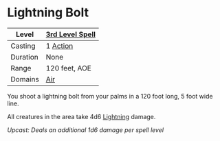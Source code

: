 # Lightning Bolt

| Level    | [3rd Level Spell](../../../Spell%20Level.md)        |
| -------- | --------------------------------------------------- |
| Casting  | 1 [Action](../../../../Game%20Procedures/Action.md) |
| Duration | None                                                |
| Range    | 120 feet, AOE                                       |
| Domains  | [Air](../../../Spell%20Domains/Air.md)              |


You shoot a lightning bolt from your palms in a 120 foot long, 5 foot wide line.

All creatures in the area take 4d6 [Lightning](../../../../Damage%20Types/Lightning.md) damage.


*Upcast: Deals an additional 1d6 damage per spell level*